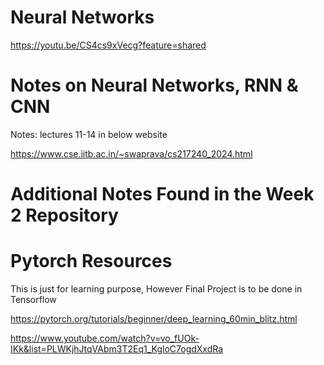 # Neural Networks

https://youtu.be/CS4cs9xVecg?feature=shared

# Notes on Neural Networks, RNN & CNN

Notes: lectures 11-14 in below website

https://www.cse.iitb.ac.in/~swaprava/cs217240_2024.html

# Additional Notes Found in the Week 2 Repository


# Pytorch Resources

This is just for learning purpose, However Final Project is to be done in Tensorflow

https://pytorch.org/tutorials/beginner/deep_learning_60min_blitz.html

https://www.youtube.com/watch?v=vo_fUOk-IKk&list=PLWKjhJtqVAbm3T2Eq1_KgloC7ogdXxdRa

